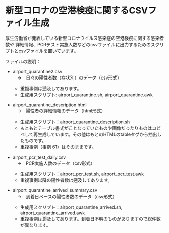 # 新型コロナの空港検疫に関するCSVファイル生成

厚生労働省が発表している新型コロナウイルス感染症の空港検疫に関する感染者数や
詳細情報、PCRテスト実施人数などのcsvファイルに出力するためのスクリプトとcsvファイルを置いています。

ファイルの説明：

- airport\_quarantine2.csv </br>
 　→　日々の陽性者数（症状別）のデータ（csv形式）
  *  重複事例は遡及してあります。</br>
  * 生成用スクリプト: airport\_quarantine.sh, airport\_quarantine.awk

- airport\_quarantine\_description.html </br>
　→　陽性者の詳細情報のデータ（html形式）
  * 生成用スクリプト：airport_quarantine\_description.sh </br>
  * もともとテーブル書式がことなっていたものや画像だったりものはコピペして再生成しています。その他はもとのHTMLのtableタグから抽出したものです。
  * 重複事例（事例 61）はそのままです。

- airport\_pcr\_test\_daily.csv </br>
　→　PCR実施人数のデータ（csv形式）</br>
  * 生成用スクリプト：airport\_pcr\_test.sh, airport\_pcr\_test.awk
  * 重複事例以降の陽性者数は遡及してあります。</br>
  
- airport\_quarantine\_arrived\_summary.csv </br>
　→　到着日ベースの陽性者数のデータ（csv形式）</br>
  * 生成用スクリプト：airport\_quarantine\_arrived.sh, airport\_quarantine\_arrived.awk
  * 重複事例は遡及してあります。到着日不明のものがありますので総件数が異なります。</br>